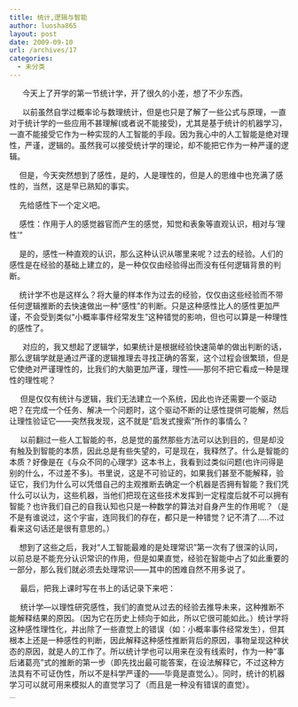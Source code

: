 ```yaml
---
title: 统计,逻辑与智能
author: luosha865
layout: post
date: 2009-09-10
url: /archives/17
categories:
  - 未分类
---
```

&nbsp; &nbsp;&nbsp;&nbsp; 今天上了开学的第一节统计学，开了很久的小差，想了不少东西。
  
&nbsp;&nbsp;&nbsp;&nbsp; &nbsp;以前虽然自学过概率论与数理统计，但是也只是了解了一些公式与原理，一直对于统计学的一些应用不甚理解(或者说不能接受)，尤其是基于统计的机器学习，一直不能接受它作为一种实现的人工智能的手段。因为我心中的人工智能是绝对理性，严谨，逻辑的。虽然我可以接受统计学的理论，却不能把它作为一种严谨的逻辑。
  
　 但是，今天突然想到了感性，是的，人是理性的，但是人的思维中也充满了感性的，当然，这是早已熟知的事实。
  
　 先给感性下一个定义吧。
  
　 感性：作用于人的感觉器官而产生的感觉，知觉和表象等直观认识，相对与&lsquo;理性&rsquo;&rdquo;
  
　 是的，感性一种直观的认识，那么这种认识从哪里来呢？过去的经验。人们的感性是在经验的基础上建立的，是一种仅仅由经验得出而没有任何逻辑背景的判断。
  
　 统计学不也是这样么？将大量的样本作为过去的经验，仅仅由这些经验而不带任何逻辑推断的去快速做出一种&ldquo;感性&rdquo;的判断。只是这种感性比人的感性更加严谨，不会受到类似&ldquo;小概率事件经常发生&rdquo;这种错觉的影响，但也可以算是一种理性的感性了。
  
&nbsp;&nbsp;&nbsp;&nbsp;&nbsp;&nbsp;对应的，我又想起了逻辑学，如果统计是根据经验快速简单的做出判断的话，那么逻辑学就是通过严谨的逻辑推理去寻找正确的答案，这个过程会很繁琐，但是它使绝对严谨理性的，比我们的大脑更加严谨，理性&#8212;&#8212;那何不把它看成一种是理性的理性呢？
  
&nbsp; &nbsp;&nbsp; 但是仅仅有统计与逻辑，我们无法建立一个系统，因此也许还需要一个驱动吧？在完成一个任务、解决一个问题时，这个驱动不断的让感性提供可能解，然后让理性验证它&#8212;&#8212;突然我发现，这不就是&ldquo;启发式搜索&rdquo;所作的事情么？
  
&nbsp;&nbsp;&nbsp; &nbsp;以前翻过一些人工智能的书，总是觉的虽然那些方法可以达到目的，但是却没有触及到智能的本质，因此总是有些失望的，可是现在，我释然了。什么是智能的本质？好像是在《与众不同的心理学》这本书上，我看到过类似问题(也许问得是别的什么，不过差不多)。书里说，这是不可验证的，如果我们甚至不能解释，验证它，我们为什么可以凭借自己的主观推断去确定一个机器是否拥有智能？我们凭什么可以认为，这些机器，当他们把现在这些技术发挥到一定程度后就不可以拥有智能？也许我们自己的自我认知也只是一种数学的算法对自身产生的作用呢？（是不是有谁说过，这个宇宙，连同我们的存在，都只是一种错觉？记不清了&hellip;..不过看来这句话还是很有意思的。）
  
　 想到了这些之后，我对&ldquo;人工智能最难的是处理常识&rdquo;第一次有了很深的认同，以前总是不能充分认识常识的作用，但是如果直觉，经验在智能中占了如此重要的一部分，那么我们就必须去处理常识――其中的困难自然不用多说了。
  
&nbsp;&nbsp;&nbsp;&nbsp; 最后，把我上课时写在书上的话记录下来吧：
  
&nbsp;&nbsp;&nbsp; &nbsp;统计学&#8212;以理性研究感性，我们的直觉从过去的经验去推导未来，这种推断不能解释结果的原因。（因为它在历史上倾向于如此，所以它很可能如此。）统计学将这种感性理性化，并出除了一些直觉上的错误（如：小概率事件经常发生），但其根本上还是一种感性的判断，因此解释这种感性推断背后的原因，事物呈现这种状态的原因，就是人的工作了。所以统计学也可以用来在没有线索时，作为一种&ldquo;事后诸葛亮&rdquo;式的推断的第一步（即先找出最可能答案，在设法解释它，不过这种方法具有不可证伪性，所以不是科学严谨的――毕竟是直觉么）。同时，统计的机器学习可以就可用来模拟人的直觉学习了（而且是一种没有错误的直觉）。

<p style="margin:0;padding:0;height:1px;overflow:hidden;">
  <a href="http://www.wumii.com/widget/relatedItems" style="border:0;"><img src="http://static.wumii.cn/images/pixel.png" alt="无觅相关文章插件，快速提升流量" style="border:0;padding:0;margin:0;" /></a>
</p>